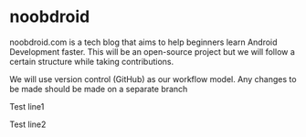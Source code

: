 # noobdroid
noobdroid.com is a tech blog that aims to help beginners learn Android Development faster. This will be an open-source project but we will follow a certain structure while taking contributions.

We will use version control (GitHub) as our workflow model. Any changes to be made should be made on a separate branch

Test line1

Test line2
